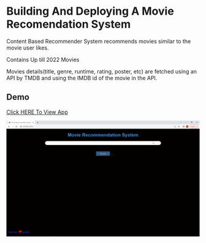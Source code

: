 
# **Building And Deploying A Movie Recomendation System**

Content Based Recommender System recommends movies similar to the movie user likes.

Contains Up till 2022 Movies

Movies details(title, genre, runtime, rating, poster, etc) are fetched using an API by TMDB and using the IMDB id of the movie in the API. 

## Demo

[Click HERE To View App](https://themoviereco.herokuapp.com/)





![logo](https://github.com/markagugo/movierecomendationsystem/blob/main/mrs.PNG)
